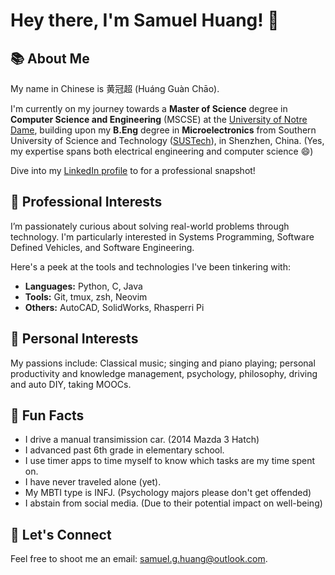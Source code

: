 # Hey there, I'm Samuel Huang! 👋

## :books: About Me

My name in Chinese is 黄冠超 (Huáng Guàn Chāo).

I'm currently on my journey towards a **Master of Science** degree in
**Computer Science and Engineering** (MSCSE) at the [University of Notre
Dame](https://nd.edu), building upon my **B.Eng** degree in
**Microelectronics** from Southern University of Science and Technology
([SUSTech](https://www.sustech.edu.cn)), in Shenzhen, China. (Yes, my expertise
spans both electrical engineering and computer science :smile:)

Dive into my [LinkedIn profile](https://www.linkedin.com/in/samuel-g-huang/) to
for a professional snapshot!

## :wrench: Professional Interests

I’m passionately curious about solving real-world problems through technology.
I'm particularly interested in Systems Programming, Software Defined Vehicles,
and Software Engineering.

Here's a peek at the tools and technologies I've been tinkering with:

- **Languages:** Python, C, Java
- **Tools:** Git, tmux, zsh, Neovim
- **Others:** AutoCAD, SolidWorks, Rhasperri Pi

## :musical_score: Personal Interests

My passions include: Classical music; singing and piano playing; personal
productivity and knowledge management, psychology, philosophy, driving and auto
DIY, taking MOOCs.


## :eyes: Fun Facts

- I drive a manual transimission car. (2014 Mazda 3 Hatch)
- I advanced past 6th grade in elementary school.
- I use timer apps to time myself to know which tasks are my time spent on.
- I have never traveled alone (yet).
- My MBTI type is INFJ. (Psychology majors please don't get offended)
- I abstain from social media. (Due to their potential impact on well-being)

## :handshake: Let's Connect

Feel free to shoot me an email: samuel.g.huang@outlook.com.

